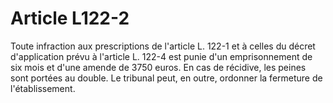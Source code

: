 # Article L122-2

Toute infraction aux prescriptions de l'article L. 122-1 et à celles du décret d'application prévu à l'article L. 122-4 est punie d'un emprisonnement de six mois et d'une amende de 3750 euros. En cas de récidive, les peines sont portées au double. Le tribunal peut, en outre, ordonner la fermeture de l'établissement.
